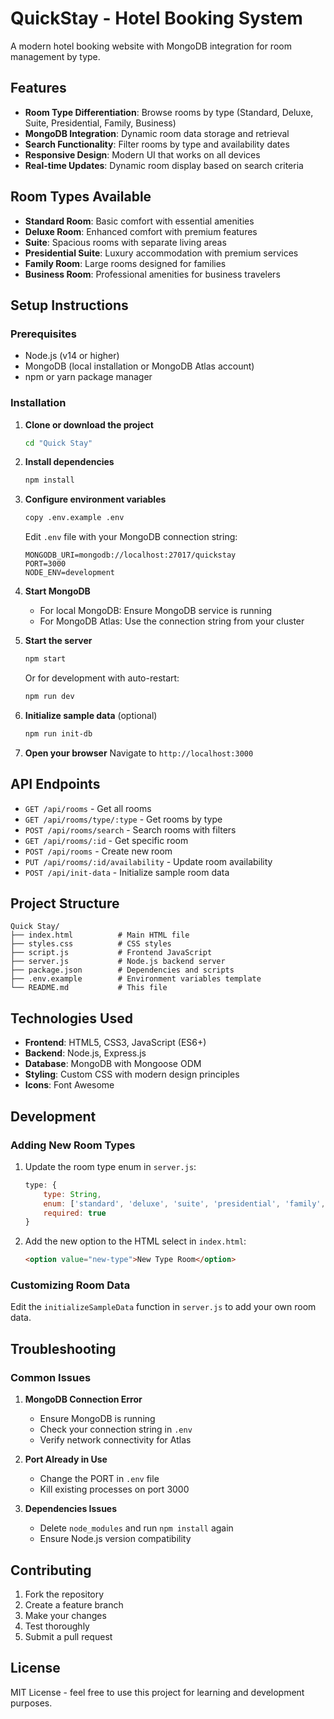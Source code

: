 # QuickStay - Hotel Booking System

A modern hotel booking website with MongoDB integration for room management by type.

## Features

- **Room Type Differentiation**: Browse rooms by type (Standard, Deluxe, Suite, Presidential, Family, Business)
- **MongoDB Integration**: Dynamic room data storage and retrieval
- **Search Functionality**: Filter rooms by type and availability dates
- **Responsive Design**: Modern UI that works on all devices
- **Real-time Updates**: Dynamic room display based on search criteria

## Room Types Available

- **Standard Room**: Basic comfort with essential amenities
- **Deluxe Room**: Enhanced comfort with premium features
- **Suite**: Spacious rooms with separate living areas
- **Presidential Suite**: Luxury accommodation with premium services
- **Family Room**: Large rooms designed for families
- **Business Room**: Professional amenities for business travelers

## Setup Instructions

### Prerequisites

- Node.js (v14 or higher)
- MongoDB (local installation or MongoDB Atlas account)
- npm or yarn package manager

### Installation

1. **Clone or download the project**
   ```bash
   cd "Quick Stay"
   ```

2. **Install dependencies**
   ```bash
   npm install
   ```

3. **Configure environment variables**
   ```bash
   copy .env.example .env
   ```
   Edit `.env` file with your MongoDB connection string:
   ```
   MONGODB_URI=mongodb://localhost:27017/quickstay
   PORT=3000
   NODE_ENV=development
   ```

4. **Start MongoDB**
   - For local MongoDB: Ensure MongoDB service is running
   - For MongoDB Atlas: Use the connection string from your cluster

5. **Start the server**
   ```bash
   npm start
   ```
   Or for development with auto-restart:
   ```bash
   npm run dev
   ```

6. **Initialize sample data** (optional)
   ```bash
   npm run init-db
   ```

7. **Open your browser**
   Navigate to `http://localhost:3000`

## API Endpoints

- `GET /api/rooms` - Get all rooms
- `GET /api/rooms/type/:type` - Get rooms by type
- `POST /api/rooms/search` - Search rooms with filters
- `GET /api/rooms/:id` - Get specific room
- `POST /api/rooms` - Create new room
- `PUT /api/rooms/:id/availability` - Update room availability
- `POST /api/init-data` - Initialize sample room data

## Project Structure

```
Quick Stay/
├── index.html          # Main HTML file
├── styles.css          # CSS styles
├── script.js           # Frontend JavaScript
├── server.js           # Node.js backend server
├── package.json        # Dependencies and scripts
├── .env.example        # Environment variables template
└── README.md           # This file
```

## Technologies Used

- **Frontend**: HTML5, CSS3, JavaScript (ES6+)
- **Backend**: Node.js, Express.js
- **Database**: MongoDB with Mongoose ODM
- **Styling**: Custom CSS with modern design principles
- **Icons**: Font Awesome

## Development

### Adding New Room Types

1. Update the room type enum in `server.js`:
   ```javascript
   type: {
       type: String,
       enum: ['standard', 'deluxe', 'suite', 'presidential', 'family', 'business', 'new-type'],
       required: true
   }
   ```

2. Add the new option to the HTML select in `index.html`:
   ```html
   <option value="new-type">New Type Room</option>
   ```

### Customizing Room Data

Edit the `initializeSampleData` function in `server.js` to add your own room data.

## Troubleshooting

### Common Issues

1. **MongoDB Connection Error**
   - Ensure MongoDB is running
   - Check your connection string in `.env`
   - Verify network connectivity for Atlas

2. **Port Already in Use**
   - Change the PORT in `.env` file
   - Kill existing processes on port 3000

3. **Dependencies Issues**
   - Delete `node_modules` and run `npm install` again
   - Ensure Node.js version compatibility

## Contributing

1. Fork the repository
2. Create a feature branch
3. Make your changes
4. Test thoroughly
5. Submit a pull request

## License

MIT License - feel free to use this project for learning and development purposes.